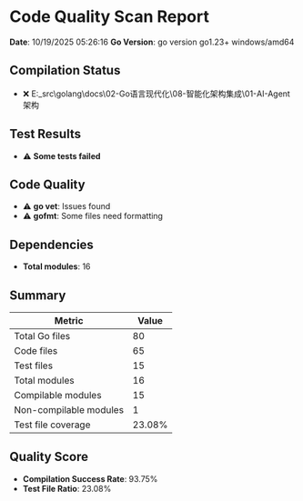 ﻿# Code Quality Scan Report

**Date**: 10/19/2025 05:26:16
**Go Version**: go version go1.23+ windows/amd64

## Compilation Status

- ❌ E:\_src\golang\docs\02-Go语言现代化\08-智能化架构集成\01-AI-Agent架构

## Test Results

- ⚠️ **Some tests failed**

## Code Quality

- ⚠️ **go vet**: Issues found
- ⚠️ **gofmt**: Some files need formatting

## Dependencies

- **Total modules**: 16

## Summary

| Metric | Value |
|--------|-------|
| Total Go files | 80 |
| Code files | 65 |
| Test files | 15 |
| Total modules | 16 |
| Compilable modules | 15 |
| Non-compilable modules | 1 |
| Test file coverage | 23.08% |

## Quality Score

- **Compilation Success Rate**: 93.75%
- **Test File Ratio**: 23.08%
